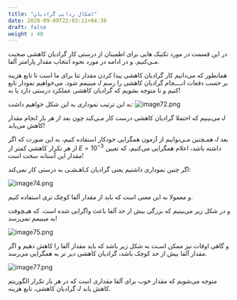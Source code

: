 ```yaml
---
title: "اشکال زدایی گرادیان"
date: 2020-09-09T22:03:11+04:30
draft: false
weight : 40
---
```


در این قسمت در مورد تکنیک هایی برای اطمینان 
از درستی کار <span class="top-dict" data-tipso="gradient descent">گرادیان کاهشی</span> صحبت مـی‌کنیم.
و در ادامه در مورد نحوه انتخاب مقدار پارامتر آلفا.

همانطور که می‌دانیم کار گرادیان کاهشی پیدا کردن
مقدار تتا برای ما است تا تابع هزینه مینیمم شود.
می‌خواهیم  نمودار تابع $J$ بر حسب دفعات انــــجام 
گرادیان کاهشی را رسم کنیم و تا متوجه بشویم که
گرادیان کاهشی عملکرد درستی دارد یا نه!

به این ترتیب نموداری به 
این شکل خواهیم داشت:
![image72.png](../images/image72.png?width=15pc)

می‌بینیم که احتملا گرادیان
کاهشی درست کار مـی‌کند
چون بعد از هر بار انجام مقدار $J$ کاهش می‌یابد!

همـچنین مـی‌توانیم از <span class="top-dict" data-tipso="automatic convergence test">آزمون همگرایی خودکار</span> استفاده کنیم، به این صورت که اگر $J$ بعد از هر تکرار 
کاهشی کمتر از $E= 10^{-3}$ داشته باشد، اعلام همگرایی
می‌کنیم، که تعیین مقدار این آستانه سخت است!

اگر چنین نموداری داشتیم
یعنی گرادیان کـاهـشـی به
درستی کار نمی‌کند:

![image74.png](../images/image74.png?width=15pc)

و معمولا به این معنی است که باید از مقدار آلفا
کوچک تری استفاده کنیم.

و در شکل زیر می‌بینیم 
که بزرگی بیش از حد آلفا
باعث واگرایی شده است.
که هیـچوقت به مینیمم
نمی‌رسد!

![image75.png](../images/image75.png?width=15pc)

و گاهی اوقات نیز ممکن اسـت به شکل زیر باشد
که باید مقدار آلفا را کاهش دهیم و اگر مقدار آلفا
بیش از حد کوچک باشد، گرادیان کاهشی دیر تر به
همگرایی می‌رسد.

![image77.png](../images/image77.png?width=20pc)

متوجه می‌شویم که مقدار خوب برای آلفا مقداری 
است که در هر بار تکرار الگوریتم گرادیان کاهشی،
تابع هزینه $J$ کاهش یابد.